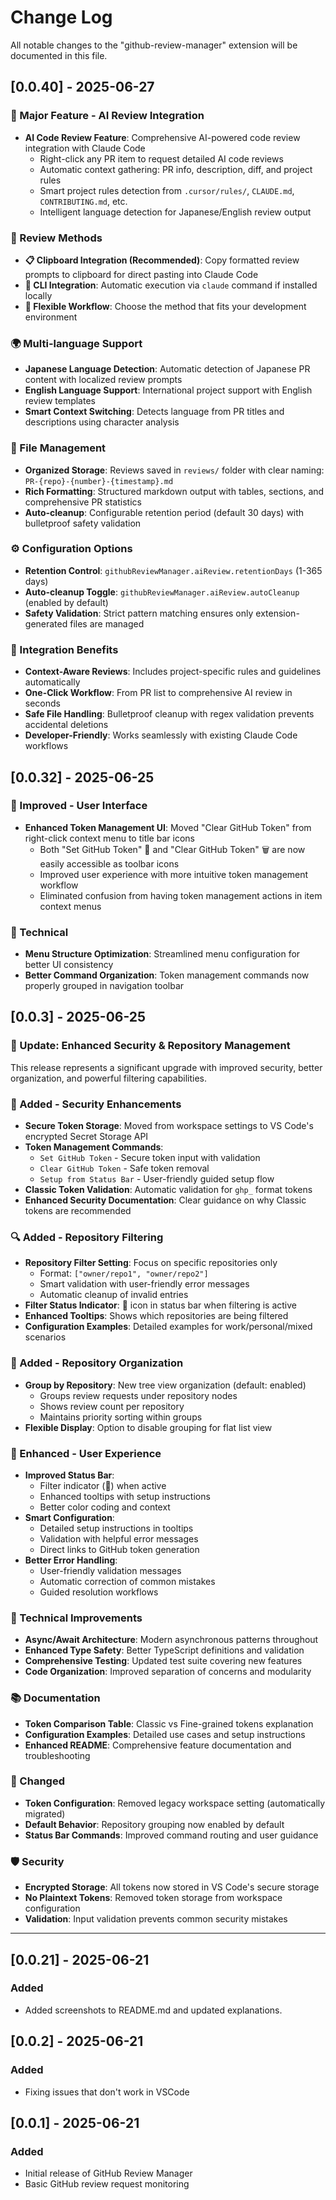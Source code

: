 # Change Log

All notable changes to the "github-review-manager" extension will be documented in this file.

## [0.0.40] - 2025-06-27

### 🤖 Major Feature - AI Review Integration

- **AI Code Review Feature**: Comprehensive AI-powered code review integration with Claude Code
  - Right-click any PR item to request detailed AI code reviews
  - Automatic context gathering: PR info, description, diff, and project rules
  - Smart project rules detection from `.cursor/rules/`, `CLAUDE.md`, `CONTRIBUTING.md`, etc.
  - Intelligent language detection for Japanese/English review output

### 🎯 Review Methods

- **📋 Clipboard Integration (Recommended)**: Copy formatted review prompts to clipboard for direct pasting into Claude Code
- **🔧 CLI Integration**: Automatic execution via `claude` command if installed locally
- **📱 Flexible Workflow**: Choose the method that fits your development environment

### 🌍 Multi-language Support

- **Japanese Language Detection**: Automatic detection of Japanese PR content with localized review prompts
- **English Language Support**: International project support with English review templates
- **Smart Context Switching**: Detects language from PR titles and descriptions using character analysis

### 📁 File Management

- **Organized Storage**: Reviews saved in `reviews/` folder with clear naming: `PR-{repo}-{number}-{timestamp}.md`
- **Rich Formatting**: Structured markdown output with tables, sections, and comprehensive PR statistics
- **Auto-cleanup**: Configurable retention period (default 30 days) with bulletproof safety validation

### ⚙️ Configuration Options

- **Retention Control**: `githubReviewManager.aiReview.retentionDays` (1-365 days)
- **Auto-cleanup Toggle**: `githubReviewManager.aiReview.autoCleanup` (enabled by default)
- **Safety Validation**: Strict pattern matching ensures only extension-generated files are managed

### 🔄 Integration Benefits

- **Context-Aware Reviews**: Includes project-specific rules and guidelines automatically
- **One-Click Workflow**: From PR list to comprehensive AI review in seconds
- **Safe File Handling**: Bulletproof cleanup with regex validation prevents accidental deletions
- **Developer-Friendly**: Works seamlessly with existing Claude Code workflows

## [0.0.32] - 2025-06-25

### 🎨 Improved - User Interface
- **Enhanced Token Management UI**: Moved "Clear GitHub Token" from right-click context menu to title bar icons
  - Both "Set GitHub Token" 🔑 and "Clear GitHub Token" 🗑️ are now easily accessible as toolbar icons
  - Improved user experience with more intuitive token management workflow
  - Eliminated confusion from having token management actions in item context menus

### 🔧 Technical
- **Menu Structure Optimization**: Streamlined menu configuration for better UI consistency
- **Better Command Organization**: Token management commands now properly grouped in navigation toolbar

## [0.0.3] - 2025-06-25

### 🎉 Update: Enhanced Security & Repository Management

This release represents a significant upgrade with improved security, better organization, and powerful filtering capabilities.

### 🔐 Added - Security Enhancements
- **Secure Token Storage**: Moved from workspace settings to VS Code's encrypted Secret Storage API
- **Token Management Commands**: 
  - `Set GitHub Token` - Secure token input with validation
  - `Clear GitHub Token` - Safe token removal
  - `Setup from Status Bar` - User-friendly guided setup flow
- **Classic Token Validation**: Automatic validation for `ghp_` format tokens
- **Enhanced Security Documentation**: Clear guidance on why Classic tokens are recommended

### 🔍 Added - Repository Filtering
- **Repository Filter Setting**: Focus on specific repositories only
  - Format: `["owner/repo1", "owner/repo2"]`
  - Smart validation with user-friendly error messages
  - Automatic cleanup of invalid entries
- **Filter Status Indicator**: 📁 icon in status bar when filtering is active
- **Enhanced Tooltips**: Shows which repositories are being filtered
- **Configuration Examples**: Detailed examples for work/personal/mixed scenarios

### 📁 Added - Repository Organization
- **Group by Repository**: New tree view organization (default: enabled)
  - Groups review requests under repository nodes
  - Shows review count per repository
  - Maintains priority sorting within groups
- **Flexible Display**: Option to disable grouping for flat list view

### 🎨 Enhanced - User Experience
- **Improved Status Bar**:
  - Filter indicator (📁) when active
  - Enhanced tooltips with setup instructions
  - Better color coding and context
- **Smart Configuration**:
  - Detailed setup instructions in tooltips
  - Validation with helpful error messages
  - Direct links to GitHub token generation
- **Better Error Handling**:
  - User-friendly validation messages
  - Automatic correction of common mistakes
  - Guided resolution workflows

### 🔧 Technical Improvements
- **Async/Await Architecture**: Modern asynchronous patterns throughout
- **Enhanced Type Safety**: Better TypeScript definitions and validation
- **Comprehensive Testing**: Updated test suite covering new features
- **Code Organization**: Improved separation of concerns and modularity

### 📚 Documentation
- **Token Comparison Table**: Classic vs Fine-grained tokens explanation
- **Configuration Examples**: Detailed use cases and setup instructions
- **Enhanced README**: Comprehensive feature documentation and troubleshooting

### 🔄 Changed
- **Token Configuration**: Removed legacy workspace setting (automatically migrated)
- **Default Behavior**: Repository grouping now enabled by default
- **Status Bar Commands**: Improved command routing and user guidance

### 🛡️ Security
- **Encrypted Storage**: All tokens now stored in VS Code's secure storage
- **No Plaintext Tokens**: Removed token storage from workspace configuration
- **Validation**: Input validation prevents common security mistakes

---

## [0.0.21] - 2025-06-21

### Added

- Added screenshots to README.md and updated explanations.

## [0.0.2] - 2025-06-21

### Added

- Fixing issues that don't work in VSCode

## [0.0.1] - 2025-06-21

### Added

- Initial release of GitHub Review Manager
- Basic GitHub review request monitoring

